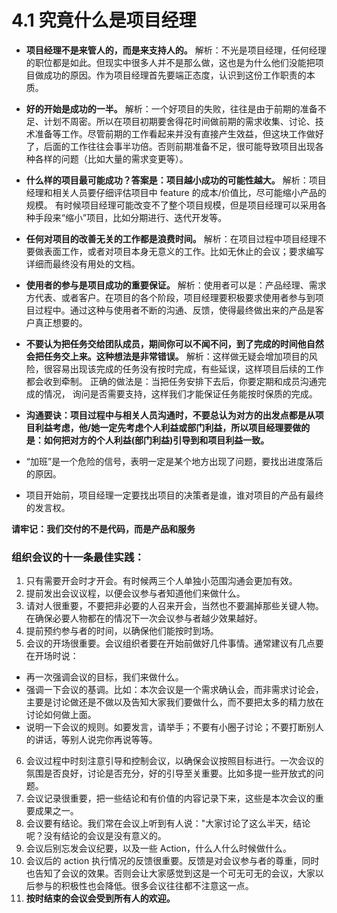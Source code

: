# 4.1 究竟什么是项目经理

- **项目经理不是来管人的，而是来支持人的。**
解析：不光是项目经理，任何经理的职位都是如此。但现实中很多人并不是那么做，这也是为什么他们没能把项目做成功的原因。作为项目经理首先要端正态度，认识到这份工作职责的本质。

- **好的开始是成功的一半。**
解析：一个好项目的失败，往往是由于前期的准备不足、计划不周密。所以在项目初期要舍得花时间做前期的需求收集、讨论、技术准备等工作。尽管前期的工作看起来并没有直接产生效益，但这块工作做好了，后面的工作往往会事半功倍。否则前期准备不足，很可能导致项目出现各种各样的问题（比如大量的需求变更等）。
- **什么样的项目最可能成功？答案是：项目越小成功的可能性越大。**
解析：项目经理和相关人员要仔细评估项目中 feature 的成本/价值比，尽可能缩小产品的规模。
有时候项目经理可能改变不了整个项目规模，但是项目经理可以采用各种手段来“缩小”项目，比如分期进行、迭代开发等。
- **任何对项目的改善无关的工作都是浪费时间。**
解析：在项目过程中项目经理不要做表面工作，或者对项目本身无意义的工作。比如无休止的会议；要求编写详细而最终没有用处的文档。
- **使用者的参与是项目成功的重要保证。**
解析：使用者可以是：产品经理、需求方代表、或者客户。在项目的各个阶段，项目经理要积极要求使用者参与到项目过程中。通过这种与使用者不断的沟通、反馈，使得最终做出来的产品是客户真正想要的。
- **不要认为把任务交给团队成员，期间你可以不闻不问，到了完成的时间他自然会把任务交上来。这种想法是非常错误。**
解析：这样做无疑会增加项目的风险，很容易出现该完成的任务没有按时完成，有些延误，这样项目后续的工作都会收到牵制。
正确的做法是：当把任务安排下去后，你要定期和成员沟通完成的情况，
询问是否需要支持，这样我们才能保证任务能按时保质的完成。
- **沟通要诀：项目过程中与相关人员沟通时，不要总认为对方的出发点都是从项目利益考虑，他/她一定先考虑个人利益或部门利益，所以项目经理要做的是：如何把对方的个人利益(部门利益)引导到和项目利益一致。**
- “加班”是一个危险的信号，表明一定是某个地方出现了问题，要找出进度落后的原因。
- 项目开始前，项目经理一定要找出项目的决策者是谁，谁对项目的产品有最终的发言权。

**请牢记：我们交付的不是代码，而是产品和服务**

### 组织会议的十一条最佳实践：
1. 只有需要开会时才开会。有时候两三个人单独小范围沟通会更加有效。
2. 提前发出会议议程，以便会议参与者知道他们来做什么。
3. 请对人很重要，不要把非必要的人召来开会，当然也不要漏掉那些关键人物。在确保必要人物都在的情况下一次会议参与者越少效果越好。
4. 提前预约参与者的时间，以确保他们能按时到场。
5. 会议的开场很重要。会议组织者要在开始前做好几件事情。通常建议有几点要在开场时说：
- 再一次强调会议的目标，我们来做什么。
- 强调一下会议的基调。比如：本次会议是一个需求确认会，而非需求讨论会，主要是讨论做还是不做以及告知大家我们要做什么，而不要把太多的精力放在讨论如何做上面。
- 说明一下会议的规则。如要发言，请举手；不要有小圈子讨论；不要打断别人的讲话，等别人说完你再说等等。
6. 会议过程中时刻注意引导和控制会议，以确保会议按照目标进行。一次会议的氛围是否良好，讨论是否充分，好的引导至关重要。比如多提一些开放式的问题。
7. 会议记录很重要，把一些结论和有价值的内容记录下来，这些是本次会议的重要成果之一。
8. 会议要有结论。我们常在会议上听到有人说："大家讨论了这么半天，结论呢？没有结论的会议是没有意义的。
9. 会议后别忘发会议纪要，以及一些 Action，什么人什么时候做什么。
10. 会议后的 action 执行情况的反馈很重要。反馈是对会议参与者的尊重，同时也告知了会议的效果。否则会让大家感觉到这是一个可无可无的会议，大家以后参与的积极性也会降低。很多会议往往都不注意这一点。
11. **按时结束的会议会受到所有人的欢迎。**
